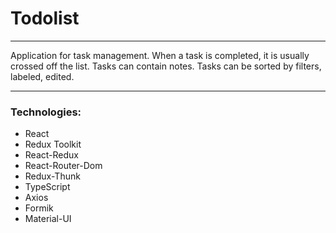 #  Todolist #
-------------------------

Application for task management. When a task is completed, it is usually crossed off the list. Tasks can contain notes. Tasks can be sorted by filters, labeled, edited.

***
###  Technologies: ###
* React
* Redux Toolkit
* React-Redux
* React-Router-Dom
* Redux-Thunk
* TypeScript
* Axios
* Formik
* Material-UI
